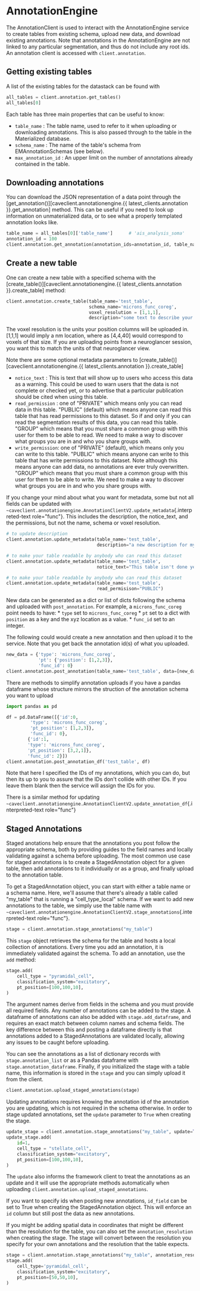 # AnnotationEngine

The AnnotationClient is used to interact with the AnnotationEngine
service to create tables from existing schema, upload new data, and
download existing annotations. Note that annotations in the
AnnotationEngine are not linked to any particular segmentation, and thus
do not include any root ids. An annotation client is accessed with
`client.annotation`.

## Getting existing tables

A list of the existing tables for the datastack can be found with
<!-- [get_tables()][caveclient.annotationengine.{{ latest_clients.annotation }}.get_tables].

[get_tables()](../client_api/materialize.md#caveclient.materializationengine.MaterializatonClientV3.get_tables_metadata). -->


``` python
all_tables = client.annotation.get_tables()
all_tables[0]
```

Each table has three main properties that can be useful to know:

-   `table_name` : The table name, used to refer to it when uploading or
    downloading annotations. This is also passed through to the table in
    the Materialized database.
-   `schema_name` : The name of the table's schema from
    EMAnnotationSchemas (see below).
-   `max_annotation_id` : An upper limit on the number of annotations
    already contained in the table.

## Downloading annotations

You can download the JSON representation of a data point through the
[get_annotation()][caveclient.annotationengine.{{ latest_clients.annotation }}.get_annotation] 
method. This can be useful if you need to look up
information on unmaterialized data, or to see what a properly templated
annotation looks like.

``` python
table_name = all_tables[0]['table_name']      # 'ais_analysis_soma'
annotation_id = 100
client.annotation.get_annotation(annotation_ids=annotation_id, table_name=table_name)
```

## Create a new table

One can create a new table with a specified schema with the
[create_table()][caveclient.annotationengine.{{ latest_clients.annotation }}.create_table] 
 method:

``` python
client.annotation.create_table(table_name='test_table',
                               schema_name='microns_func_coreg',
                               voxel_resolution = [1,1,1],
                               description="some text to describe your table")
```

The voxel resolution is the units your position columns will be uploaded
in. \[1,1,1\] would imply a nm location, where as \[4,4,40\] would
correspond to voxels of that size. If you are uploading points from a
neuroglancer session, you want this to match the units of that
neuroglancer view.

Note there are some optional metadata parameters to
[create_table()][caveclient.annotationengine.{{ latest_clients.annotation }}.create_table] 

-   `notice_text` : This is text that will show up to users who access
    this data as a warning. This could be used to warn users that the
    data is not complete or checked yet, or to advertise that a
    particular publication should be cited when using this table.
-   `read_permission` : one of \"PRIVATE\" which means only you can read
    data in this table. \"PUBLIC\" (default) which means anyone can read
    this table that has read permissions to this dataset. So if and only
    if you can read the segmentation results of this data, you can read
    this table. \"GROUP\" which means that you must share a common group
    with this user for them to be able to read. We need to make a way to
    discover what groups you are in and who you share groups with.
-   `write_permission`: one of \"PRIVATE\" (default), which means only
    you can write to this table. \"PUBLIC\" which means anyone can write
    to this table that has write permissions to this dataset. Note
    although this means anyone can add data, no annotations are ever
    truly overwritten. \"GROUP\" which means that you must share a
    common group with this user for them to be able to write. We need to
    make a way to discover what groups you are in and who you share
    groups with.

If you change your mind about what you want for metadata, some but not
all fields can be updated with
`~caveclient.annotationengine.AnnotationClientV2.update_metadata`{.interpreted-text
role="func"}. This includes the description, the notice_text, and the
permissions, but not the name, schema or voxel resolution.

``` python
# to update description
client.annotation.update_metadata(table_name='test_table',
                                  description="a new description for my table")

# to make your table readable by anybody who can read this dataset
client.annotation.update_metadata(table_name='test_table',
                                  notice_text="This table isn't done yet, don't trust it. Contact me")

# to make your table readable by anybody who can read this dataset
client.annotation.update_metadata(table_name='test_table',
                                  read_permisison="PUBLIC")
```

New data can be generated as a dict or list of dicts following the
schema and uploaded with `post_annotation`. For example, a
`microns_func_coreg` point needs to have: \* `type` set to
`microns_func_coreg` \* `pt` set to a dict with `position` as a key and
the xyz location as a value. \* `func_id` set to an integer.

The following could would create a new annotation and then upload it to
the service. Note that you get back the annotation id(s) of what you
uploaded.

``` python
new_data = {'type': 'microns_func_coreg',
            'pt': {'position': [1,2,3]},
            'func_id': 0}
client.annotation.post_annotation(table_name='test_table', data=[new_data])
```

There are methods to simplify annotation uploads if you have a pandas
dataframe whose structure mirrors the struction of the annotation schema
you want to upload

``` python
import pandas as pd

df = pd.DataFrame([{'id':0,
         'type': 'microns_func_coreg',
         'pt_position': [1,2,3]},
         'func_id': 0}, 
        {'id':1,
        'type': 'microns_func_coreg',
        'pt_position': [3,2,1]},
        'func_id': 2}])
client.annotation.post_annotation_df('test_table', df)
```

Note that here I specified the IDs of my annotations, which you can do,
but then its up to you to assure that the IDs don\'t collide with other
IDs. If you leave them blank then the service will assign the IDs for
you.

There is a similar method for updating
`~caveclient.annotationengine.AnnotationClientV2.update_annotation_df`{.interpreted-text
role="func"}

## Staged Annotations

Staged anotations help ensure that the annotations you post follow the
appropriate schema, both by providing guides to the field names and
locally validating against a schema before uploading. The most common
use case for staged annotations is to create a StagedAnnotation object
for a given table, then add annotations to it individually or as a
group, and finally upload to the annotation table.

To get a StagedAnnotation object, you can start with either a table name
or a schema name. Here, we\'ll assume that there\'s already a table
called \"my_table\" that is running a \"cell_type_local\" schema. If we
want to add new annotations to the table, we simply use the table name
with
`~caveclient.annotationengine.AnnotationClientV2.stage_annotations`{.interpreted-text
role="func"}.

``` python
stage = client.annotation.stage_annotations("my_table")
```

This `stage` object retrieves the schema for the table and hosts a local
collection of annotations. Every time you add an annotation, it is
immediately validated against the schema. To add an annotation, use the
`add` method:

``` python
stage.add(
    cell_type = "pyramidal_cell",
    classification_system="excitatory",
    pt_position=[100,100,10],
)
```

The argument names derive from fields in the schema and you must provide
all required fields. Any number of annotations can be added to the
stage. A dataframe of annotations can also be added with
`stage.add_dataframe`, and requires an exact match between column names
and schema fields. The key difference between this and posting a
dataframe directly is that annotations added to a StagedAnnotations are
validated locally, allowing any issues to be caught before uploading.

You can see the annotations as a list of dictionary records with
`stage.annotation_list` or as a Pandas dataframe with
`stage.annotation_dataframe`. Finally, if you initialized the stage with
a table name, this information is stored in the `stage` and you can
simply upload it from the client.

``` python
client.annotation.upload_staged_annotations(stage)
```

Updating annotations requires knowing the annotation id of the
annotation you are updating, which is not required in the schema
otherwise. In order to stage updated annotations, set the `update`
parameter to `True` when creating the stage.

``` python
update_stage = client.annotation.stage_annotations("my_table", update=True)
update_stage.add(
    id=1,
    cell_type = "stellate_cell",
    classification_system="excitatory",
    pt_position=[100,100,10],
)
```

The `update` also informs the framework client to treat the annotations
as an update and it will use the appropriate methods automatically when
uploading `client.annotation.upload_staged_annotations`.

If you want to specify ids when posting new annotations, `id_field` can
be set to True when creating the StagedAnnotation object. This will
enforce an `id` column but still post the data as new annotations.

If you might be adding spatial data in coordinates that might be
different than the resolution for the table, you can also set the
`annotation_resolution` when creating the stage. The stage will convert
between the resolution you specify for your own annotations and the
resolution that the table expects.

``` python
stage = client.annotation.stage_annotations("my_table", annotation_resolution=[8,8,40])
stage.add(
    cell_type='pyramidal_cell',
    classification_system="excitatory",
    pt_position=[50,50,10],
)
```
